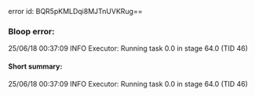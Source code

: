 error id: BQR5pKMLDqi8MJTnUVKRug==
### Bloop error:

25/06/18 00:37:09 INFO Executor: Running task 0.0 in stage 64.0 (TID 46)
#### Short summary: 

25/06/18 00:37:09 INFO Executor: Running task 0.0 in stage 64.0 (TID 46)